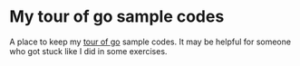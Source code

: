 # My tour of go sample codes

A place to keep my [tour of go](https://tour.golang.org/welcome/1) sample codes. It may be helpful for someone who got stuck like I did in some exercises.
